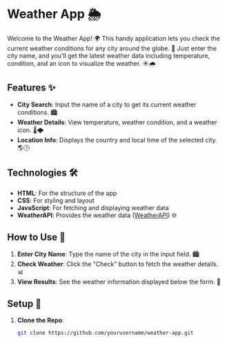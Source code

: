 # Weather App 🌦️

Welcome to the Weather App! 🌍 This handy application lets you check the current weather conditions for any city around the globe. 🌆 Just enter the city name, and you'll get the latest weather data including temperature, condition, and an icon to visualize the weather. ☀️🌧️

## Features ✨

- **City Search**: Input the name of a city to get its current weather conditions. 🏙️
- **Weather Details**: View temperature, weather condition, and a weather icon. 🌡️🌩️
- **Location Info**: Displays the country and local time of the selected city. 🌎🕒

## Technologies 🛠️

- **HTML**: For the structure of the app
- **CSS**: For styling and layout
- **JavaScript**: For fetching and displaying weather data
- **WeatherAPI**: Provides the weather data ([WeatherAPI](https://www.weatherapi.com/)) 🌐

## How to Use 📝

1. **Enter City Name**: Type the name of the city in the input field. 🏙️
2. **Check Weather**: Click the "Check" button to fetch the weather details. 📊
3. **View Results**: See the weather information displayed below the form. 🌟

## Setup 🔧

1. **Clone the Repo**:
   ```bash
   git clone https://github.com/yourusername/weather-app.git

